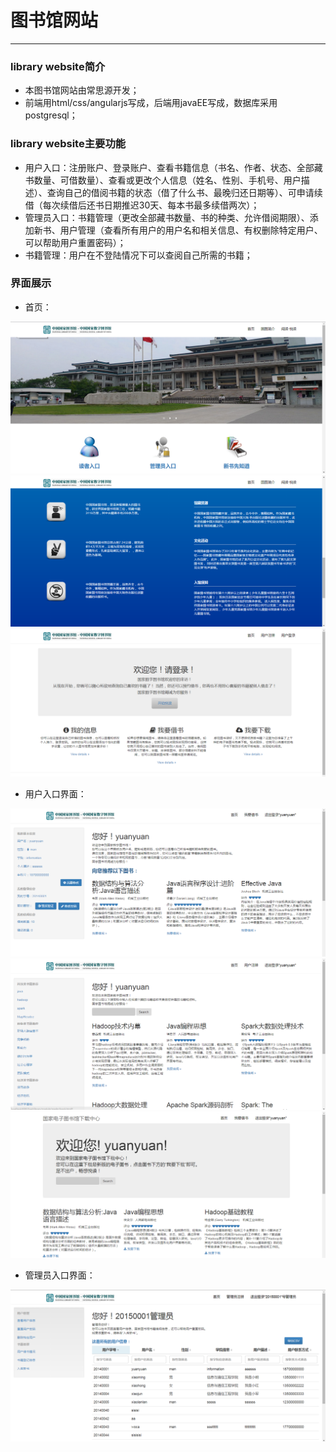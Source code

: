 # 图书馆网站

---

### library website简介
- 本图书馆网站由常思源开发；
- 前端用html/css/angularjs写成，后端用javaEE写成，数据库采用postgresql；

### library website主要功能
- 用户入口：注册账户、登录账户、查看书籍信息（书名、作者、状态、全部藏书数量、可借数量）、查看或更改个人信息（姓名、性别、手机号、用户描述）、查询自己的借阅书籍的状态（借了什么书、最晚归还日期等）、可申请续借（每次续借后还书日期推迟30天、每本书最多续借两次）；
- 管理员入口：书籍管理（更改全部藏书数量、书的种类、允许借阅期限）、添加新书、用户管理（查看所有用户的用户名和相关信息、有权删除特定用户、可以帮助用户重置密码）；
- 书籍管理：用户在不登陆情况下可以查阅自己所需的书籍；

### 界面展示
- 首页：

![page](https://raw.githubusercontent.com/changsiyuan/my_library/master/image/1.png)
![page2](https://raw.githubusercontent.com/changsiyuan/my_library/master/image/2.png)
![page3](https://raw.githubusercontent.com/changsiyuan/my_library/master/image/3.png)

- 用户入口界面：

![page4](https://raw.githubusercontent.com/changsiyuan/my_library/master/image/4.png)
![page5](https://raw.githubusercontent.com/changsiyuan/my_library/master/image/5.png)
![page6](https://raw.githubusercontent.com/changsiyuan/my_library/master/image/6.png)

- 管理员入口界面：

![page7](https://raw.githubusercontent.com/changsiyuan/my_library/master/image/7.png)
